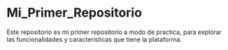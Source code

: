 # Mi_Primer_Repositorio
Este repositorio es mi primer repositorio a modo de practica, para explorar las funcionalidades y caracteristicas que tiene la plataforma. 
